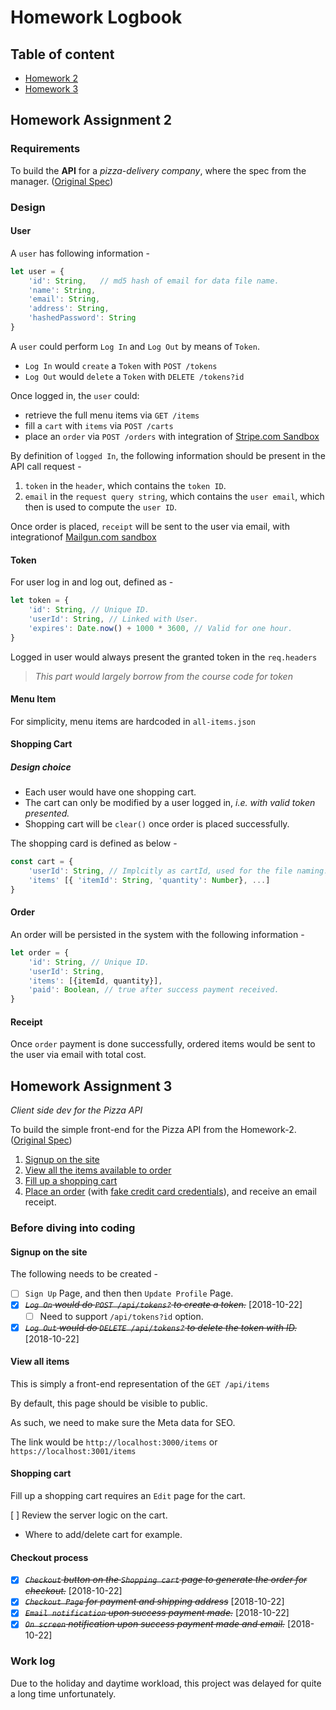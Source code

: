 # Homework Logbook

## Table of content

* [Homework 2](#Homework-Assignment-2)
* [Homework 3](#Homework-Assignment-3)


## Homework Assignment 2

### Requirements

To build the **API** for a _pizza-delivery company_, where the spec from the manager. ([Original Spec](https://pirple.thinkific.com/courses/take/the-nodejs-master-class/texts/4342291-homework-assignment-2))

### Design

#### User

A `user` has following information -

```javascript
let user = {
    'id': String,   // md5 hash of email for data file name.
    'name': String,
    'email': String,
    'address': String,
    'hashedPassword': String
}
```

A `user` could perform `Log In` and `Log Out` by means of `Token`.

* `Log In` would `create` a `Token` with `POST /tokens`
* `Log Out` would `delete` a `Token` with `DELETE /tokens?id`

Once logged in, the `user` could:

* retrieve the full menu items via `GET /items`
* fill a `cart` with `items` via `POST /carts`
* place an `order` via `POST /orders` with integration of [Stripe.com Sandbox](https://stripe.com/docs/testing#cards)

By definition of `logged In`, the following information should be present in the API call request - 

1. `token` in the `header`, which contains the `token ID`.
2. `email` in the `request query string`, which contains the `user email`, which then is used to compute the `user ID`.

Once order is placed, `receipt` will be sent to the user via email, with integrationof [Mailgun.com sandbox](https://documentation.mailgun.com/en/latest/faqs.html#how-do-i-pick-a-domain-name-for-my-mailgun-account)

#### Token

For user log in and log out, defined as - 

```javascript
let token = {
    'id': String, // Unique ID.
    'userId': String, // Linked with User.
    'expires': Date.now() + 1000 * 3600, // Valid for one hour.
}
```

Logged in user would always present the granted token in the `req.headers`

> _This part would largely borrow from the course code for token_

#### Menu Item

For simplicity, menu items are hardcoded in `all-items.json`

#### Shopping Cart

##### Design choice

* Each user would have one shopping cart.
* The cart can only be modified by a user logged in, _i.e. with valid token presented._
* Shopping cart will be `clear()` once order is placed successfully.

The shopping card is defined as below -

```javascript
const cart = {
    'userId': String, // Implcitly as cartId, used for the file naming.
    'items' [{ 'itemId': String, 'quantity': Number}, ...]
}
```

#### Order

An order will be persisted in the system with the following information -

```javascript
let order = {
    'id': String, // Unique ID.
    'userId': String,
    'items': [{itemId, quantity}],
    'paid': Boolean, // true after success payment received.
}
```

#### Receipt

Once `order` payment is done successfully, ordered items would be sent to the user via email with total cost.

## Homework Assignment 3
_Client side dev for the Pizza API_

To build the simple front-end for the Pizza API from the Homework-2. ([Original Spec](https://pirple.thinkific.com/courses/take/the-nodejs-master-class/texts/4342329-homework-assignment-3))

1. [Signup on the site](#Signup-on-the-site)
2. [View all the items available to order](#view-all-items)
3. [Fill up a shopping cart](#shopping-cart)
4. [Place an order](#Checkout-process) \(with [fake credit card credentials](https://stripe.com/docs/testing#cards)\), and receive an email receipt.

### Before diving into coding

#### Signup on the site

The following needs to be created - 

* [ ] `Sign Up` Page, and then then `Update Profile` Page.
* [X] ~~*`Log On` would do `POST /api/tokens?` to create a token.*~~ [2018-10-22]
    * [ ] Need to support `/api/tokens?id` option.
* [X] ~~*`Log Out` would do `DELETE /api/tokens?` to delete the token with ID.*~~ [2018-10-22]

#### View all items

This is simply a front-end representation of the `GET /api/items`

By default, this page should be visible to public.

As such, we need to make sure the Meta data for SEO.

The link would be `http://localhost:3000/items` or `https://localhost:3001/items`

#### Shopping cart

Fill up a shopping cart requires an `Edit` page for the cart.

[ ] Review the server logic on the cart.

 * Where to add/delete cart for example.

#### Checkout process

* [X] ~~*`Checkout` button on the `Shopping cart` page to generate the order for checkout.*~~ [2018-10-22]
* [X] ~~*`Checkout Page` for payment and shipping address*~~ [2018-10-22]
* [X] ~~*`Email notification` upon success payment made.*~~ [2018-10-22]
* [X] ~~*`On screen` notification upon success payment made and email.*~~ [2018-10-22]

### Work log

Due to the holiday and daytime workload, this project was delayed for quite a long time unfortunately.
